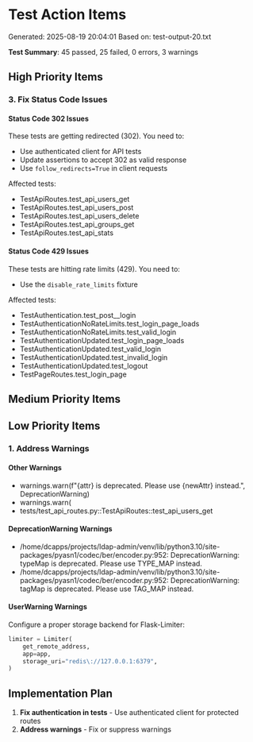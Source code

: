 # Test Action Items
Generated: 2025-08-19 20:04:01
Based on: test-output-20.txt

**Test Summary**: 45 passed, 25 failed, 0 errors, 3 warnings

## High Priority Items
### 3. Fix Status Code Issues
#### Status Code 302 Issues
These tests are getting redirected (302). You need to:
- Use authenticated client for API tests
- Update assertions to accept 302 as valid response
- Use `follow_redirects=True` in client requests

Affected tests:
- TestApiRoutes.test_api_users_get
- TestApiRoutes.test_api_users_post
- TestApiRoutes.test_api_users_delete
- TestApiRoutes.test_api_groups_get
- TestApiRoutes.test_api_stats

#### Status Code 429 Issues
These tests are hitting rate limits (429). You need to:
- Use the `disable_rate_limits` fixture

Affected tests:
- TestAuthentication.test_post__login
- TestAuthenticationNoRateLimits.test_login_page_loads
- TestAuthenticationNoRateLimits.test_valid_login
- TestAuthenticationUpdated.test_login_page_loads
- TestAuthenticationUpdated.test_valid_login
- TestAuthenticationUpdated.test_invalid_login
- TestAuthenticationUpdated.test_logout
- TestPageRoutes.test_login_page

## Medium Priority Items
## Low Priority Items
### 1. Address Warnings
#### Other Warnings
- warnings.warn(f"{attr} is deprecated. Please use {newAttr} instead.", DeprecationWarning)
- warnings.warn(
- tests/test_api_routes.py::TestApiRoutes::test_api_users_get

#### DeprecationWarning Warnings
- /home/dcapps/projects/ldap-admin/venv/lib/python3.10/site-packages/pyasn1/codec/ber/encoder.py:952: DeprecationWarning: typeMap is deprecated. Please use TYPE_MAP instead.
- /home/dcapps/projects/ldap-admin/venv/lib/python3.10/site-packages/pyasn1/codec/ber/encoder.py:952: DeprecationWarning: tagMap is deprecated. Please use TAG_MAP instead.

#### UserWarning Warnings
Configure a proper storage backend for Flask-Limiter:
```python
limiter = Limiter(
    get_remote_address,
    app=app,
    storage_uri="redis\://127.0.0.1:6379",
)
```

## Implementation Plan
1. **Fix authentication in tests** - Use authenticated client for protected routes
2. **Address warnings** - Fix or suppress warnings